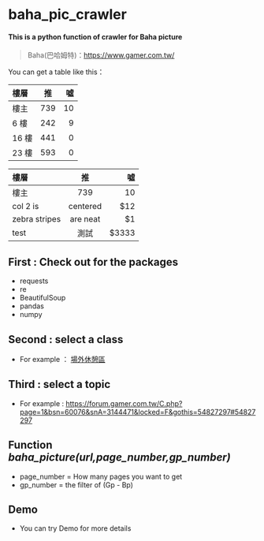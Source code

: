 # baha_pic_crawler
#### This is a python function of crawler for Baha picture
>Baha(巴哈姆特)：<https://www.gamer.com.tw/>

You can get a table like this：

| 樓層  | 推  | 噓 |
| :----- |:---:| ---:|
| 樓主  | 739 | 10 | 
| 6 樓  | 242 |  9 | 
| 16 樓 | 441 |  0 |
| 23 樓 | 593 |  0 | 

| 樓層  | 推  | 噓 |
| :------------ |:---------------:| -----:|
| 樓主      | 739 | 10 |
| col 2 is      | centered        |   $12 |
| zebra stripes | are neat        |    $1 |
| test | 測試        |    $3333 |

## First : Check out for the packages
* requests 
* re  
* BeautifulSoup 
* pandas 
* numpy 
## Second : select a class
* For example ： [場外休憩區](https://forum.gamer.com.tw/A.php?bsn=60076)
## Third : select a topic
* For example : <https://forum.gamer.com.tw/C.php?page=1&bsn=60076&snA=3144471&locked=F&gothis=54827297#54827297>
## Function *baha_picture(url,page_number,gp_number)*
* page_number = How many pages you want to get
* gp_number = the filter of (Gp - Bp)
## Demo
* You can try Demo for more details
